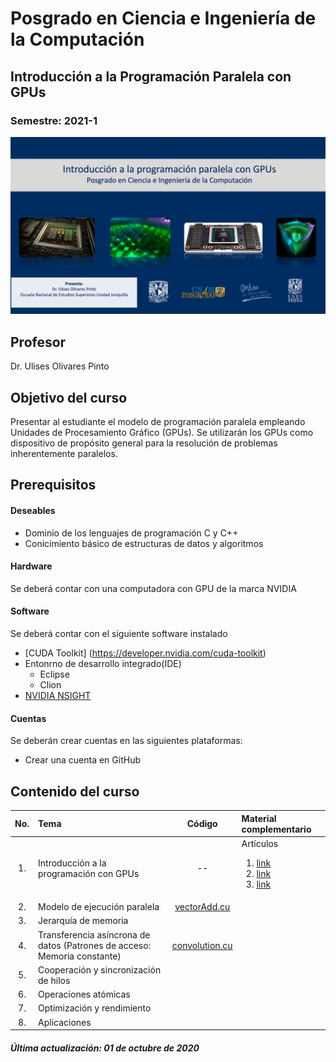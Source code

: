 # Posgrado en Ciencia e Ingeniería de la Computación 
## Introducción a la Programación Paralela con GPUs
###  Semestre: 2021-1
![alt text](figs/logo.png)



## Profesor
 Dr. Ulises Olivares Pinto

## Objetivo del curso
Presentar al estudiante el modelo de programación paralela empleando Unidades de
Procesamiento Gráfico (GPUs). Se utilizarán los GPUs como dispositivo de propósito
general para la resolución de problemas inherentemente paralelos.


## Prerequisitos
#### Deseables
+ Dominio de los lenguajes de programación C y C++ 
+ Conicimiento básico de estructuras de datos y algoritmos

#### Hardware
Se deberá contar con una computadora con GPU de la marca NVIDIA


#### Software
Se deberá contar con el siguiente software instalado 

  + [CUDA Toolkit] (https://developer.nvidia.com/cuda-toolkit)
  + Entonrno de desarrollo integrado(IDE)
    - Eclipse
    - Clion
  + [NVIDIA NSIGHT](https://developer.nvidia.com/nsight-visual-studio-edition)
    

#### Cuentas
Se deberán crear cuentas en las siguientes plataformas:
  + Crear una cuenta en GitHub
  
## Contenido del curso
| No.        | Tema           | Código  |  Material complementario|
| :-------------: |:-------------|:-----:| :-----|
| 1.              |Introducción a la programación con GPUs               |   --     |  Artículos<ol><li>[link](https://arxiv.org/abs/1202.4347)</li><li>[link](https://dl.acm.org/doi/abs/10.1145/1365490.1365500)</li><li>[link](https://www.sciencedirect.com/science/article/abs/pii/S0743731508000932)</li></ol>        | 
| 2.              |Modelo de ejecución paralela                          | [vectorAdd.cu](code/vectorAdd.cu)        |          | 
| 3.              |Jerarquía de memoria  |         |          |   
| 4.              |Transferencia asíncrona de datos (Patrones de acceso: Memoria constante)                 | [convolution.cu](code/convolution.cu)        |          |    
| 5.              |Cooperación y sincronización de hilos               |         |          |    
| 6.              |Operaciones atómicas               |         |          |    
| 7.              |Optimización y rendimiento               |         |          |    
| 8.              |Aplicaciones               |         |          |    

##### Última actualización: 01 de octubre de 2020
